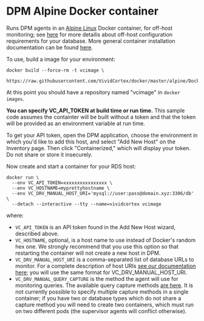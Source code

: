 # DPM Alpine Docker container

Runs DPM agents in an [Alpine Linux](https://www.alpinelinux.org/) Docker container, for off-host monitoring; see
[here](https://docs.vividcortex.com/getting-started/off-host-installation/) for more detailis about off-host configuration requirements for your database. More general container installation documentation can be found [here](https://docs.vividcortex.com/getting-started/containerized-installation/).

To use, build a image for your environment:

	docker build --force-rm -t vcimage \
	  https://raw.githubusercontent.com/VividCortex/docker/master/alpine/Dockerfile

At this point you should have a repository named "vcimage" in `docker images`.

**You can specify VC_API_TOKEN at build time or run time.** This sample code assumes the containter will be built without a token and that the token will be provided as an environment variable at run time.

To get your API token, open the DPM application, choose the environment in which you'd like to add this host, and select "Add New Host" on the Inventory page. Then click "Containerized," which will display your token. Do not share or store it insecurely.

Now create and start a container for your RDS host:

	docker run \
	  --env VC_API_TOKEN=xxxxxxxxxxxxxxxx \
	  --env VC_HOSTNAME=myprettyhostname \
	  --env VC_DRV_MANUAL_HOST_URI='mysql://user:pass@domain.xyz:3306/db' \
	  --detach --interactive --tty --name=vividcortex vcimage

where:
* `VC_API_TOKEN` is an API token found in the Add New Host wizard, described above.
* `VC_HOSTNAME`, optional, is a host name to use instead of Docker's random hex one. We strongly recommend that you use this option so that restarting the container will not create a new host in DPM.
* `VC_DRV_MANUAL_HOST_URI` is a comma-separated list of database URLs to monitor. For a complete description of host URIs [see our documentation here](https://docs.vividcortex.com/getting-started/advanced-installation/#database-uri); you will use the same format for VC_DRV_MANUAL_HOST_URI.
* `VC_DRV_MANUAL_QUERY_CAPTURE` is the method the agent will use for monitoring queries. The available query capture methods [are here](https://docs.vividcortex.com/getting-started/advanced-installation/#query-capture-method). It is not currently possible to specify multiple capture methods in a single container; if you have two or database types which do not share a capture method you will need to create two containers, which must run on two different pods (the supervisor agents will conflict otherwise).

